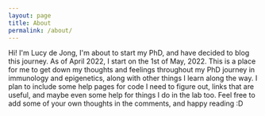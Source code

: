 ```yaml
---
layout: page
title: About
permalink: /about/
---
```


Hi! I'm Lucy de Jong, I'm about to start my PhD, and have decided to blog this journey. As of April 2022, I start on the 1st of May, 2022. This is a place for me to get down my thoughts and feelings throughout my PhD journey in immunology and epigenetics, along with other things I learn along the way. I plan to include some help pages for code I need to figure out, links that are useful, and maybe even some help for things I do in the lab too. Feel free to add some of your own thoughts in the comments, and happy reading :D
